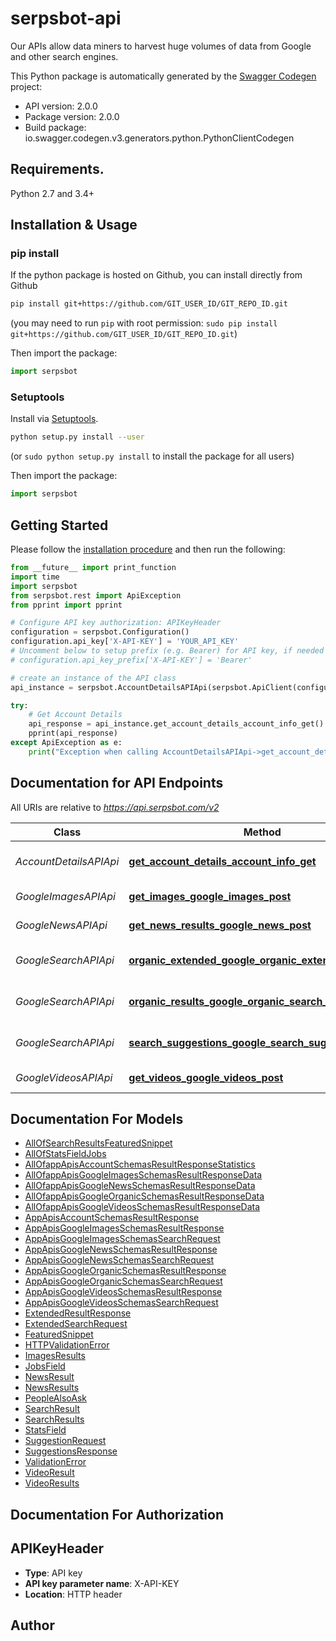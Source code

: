 # serpsbot-api
Our APIs allow data miners to harvest huge volumes of data from Google and other search engines.

This Python package is automatically generated by the [Swagger Codegen](https://github.com/swagger-api/swagger-codegen) project:

- API version: 2.0.0
- Package version: 2.0.0
- Build package: io.swagger.codegen.v3.generators.python.PythonClientCodegen

## Requirements.

Python 2.7 and 3.4+

## Installation & Usage
### pip install

If the python package is hosted on Github, you can install directly from Github

```sh
pip install git+https://github.com/GIT_USER_ID/GIT_REPO_ID.git
```
(you may need to run `pip` with root permission: `sudo pip install git+https://github.com/GIT_USER_ID/GIT_REPO_ID.git`)

Then import the package:
```python
import serpsbot 
```

### Setuptools

Install via [Setuptools](http://pypi.python.org/pypi/setuptools).

```sh
python setup.py install --user
```
(or `sudo python setup.py install` to install the package for all users)

Then import the package:
```python
import serpsbot
```

## Getting Started

Please follow the [installation procedure](#installation--usage) and then run the following:

```python
from __future__ import print_function
import time
import serpsbot
from serpsbot.rest import ApiException
from pprint import pprint

# Configure API key authorization: APIKeyHeader
configuration = serpsbot.Configuration()
configuration.api_key['X-API-KEY'] = 'YOUR_API_KEY'
# Uncomment below to setup prefix (e.g. Bearer) for API key, if needed
# configuration.api_key_prefix['X-API-KEY'] = 'Bearer'

# create an instance of the API class
api_instance = serpsbot.AccountDetailsAPIApi(serpsbot.ApiClient(configuration))

try:
    # Get Account Details
    api_response = api_instance.get_account_details_account_info_get()
    pprint(api_response)
except ApiException as e:
    print("Exception when calling AccountDetailsAPIApi->get_account_details_account_info_get: %s\n" % e)
```

## Documentation for API Endpoints

All URIs are relative to *https://api.serpsbot.com/v2*

Class | Method | HTTP request | Description
------------ | ------------- | ------------- | -------------
*AccountDetailsAPIApi* | [**get_account_details_account_info_get**](docs/AccountDetailsAPIApi.md#get_account_details_account_info_get) | **GET** /account/info | Get Account Details
*GoogleImagesAPIApi* | [**get_images_google_images_post**](docs/GoogleImagesAPIApi.md#get_images_google_images_post) | **POST** /google/images | Get Images
*GoogleNewsAPIApi* | [**get_news_results_google_news_post**](docs/GoogleNewsAPIApi.md#get_news_results_google_news_post) | **POST** /google/news | Get News Results
*GoogleSearchAPIApi* | [**organic_extended_google_organic_extended_post**](docs/GoogleSearchAPIApi.md#organic_extended_google_organic_extended_post) | **POST** /google/organic-extended | Organic Extended
*GoogleSearchAPIApi* | [**organic_results_google_organic_search_post**](docs/GoogleSearchAPIApi.md#organic_results_google_organic_search_post) | **POST** /google/organic-search | Organic Results
*GoogleSearchAPIApi* | [**search_suggestions_google_search_suggestions_post**](docs/GoogleSearchAPIApi.md#search_suggestions_google_search_suggestions_post) | **POST** /google/search-suggestions | Search Suggestions
*GoogleVideosAPIApi* | [**get_videos_google_videos_post**](docs/GoogleVideosAPIApi.md#get_videos_google_videos_post) | **POST** /google/videos | Get Videos

## Documentation For Models

 - [AllOfSearchResultsFeaturedSnippet](docs/AllOfSearchResultsFeaturedSnippet.md)
 - [AllOfStatsFieldJobs](docs/AllOfStatsFieldJobs.md)
 - [AllOfappApisAccountSchemasResultResponseStatistics](docs/AllOfappApisAccountSchemasResultResponseStatistics.md)
 - [AllOfappApisGoogleImagesSchemasResultResponseData](docs/AllOfappApisGoogleImagesSchemasResultResponseData.md)
 - [AllOfappApisGoogleNewsSchemasResultResponseData](docs/AllOfappApisGoogleNewsSchemasResultResponseData.md)
 - [AllOfappApisGoogleOrganicSchemasResultResponseData](docs/AllOfappApisGoogleOrganicSchemasResultResponseData.md)
 - [AllOfappApisGoogleVideosSchemasResultResponseData](docs/AllOfappApisGoogleVideosSchemasResultResponseData.md)
 - [AppApisAccountSchemasResultResponse](docs/AppApisAccountSchemasResultResponse.md)
 - [AppApisGoogleImagesSchemasResultResponse](docs/AppApisGoogleImagesSchemasResultResponse.md)
 - [AppApisGoogleImagesSchemasSearchRequest](docs/AppApisGoogleImagesSchemasSearchRequest.md)
 - [AppApisGoogleNewsSchemasResultResponse](docs/AppApisGoogleNewsSchemasResultResponse.md)
 - [AppApisGoogleNewsSchemasSearchRequest](docs/AppApisGoogleNewsSchemasSearchRequest.md)
 - [AppApisGoogleOrganicSchemasResultResponse](docs/AppApisGoogleOrganicSchemasResultResponse.md)
 - [AppApisGoogleOrganicSchemasSearchRequest](docs/AppApisGoogleOrganicSchemasSearchRequest.md)
 - [AppApisGoogleVideosSchemasResultResponse](docs/AppApisGoogleVideosSchemasResultResponse.md)
 - [AppApisGoogleVideosSchemasSearchRequest](docs/AppApisGoogleVideosSchemasSearchRequest.md)
 - [ExtendedResultResponse](docs/ExtendedResultResponse.md)
 - [ExtendedSearchRequest](docs/ExtendedSearchRequest.md)
 - [FeaturedSnippet](docs/FeaturedSnippet.md)
 - [HTTPValidationError](docs/HTTPValidationError.md)
 - [ImagesResults](docs/ImagesResults.md)
 - [JobsField](docs/JobsField.md)
 - [NewsResult](docs/NewsResult.md)
 - [NewsResults](docs/NewsResults.md)
 - [PeopleAlsoAsk](docs/PeopleAlsoAsk.md)
 - [SearchResult](docs/SearchResult.md)
 - [SearchResults](docs/SearchResults.md)
 - [StatsField](docs/StatsField.md)
 - [SuggestionRequest](docs/SuggestionRequest.md)
 - [SuggestionsResponse](docs/SuggestionsResponse.md)
 - [ValidationError](docs/ValidationError.md)
 - [VideoResult](docs/VideoResult.md)
 - [VideoResults](docs/VideoResults.md)

## Documentation For Authorization


## APIKeyHeader

- **Type**: API key
- **API key parameter name**: X-API-KEY
- **Location**: HTTP header


## Author


